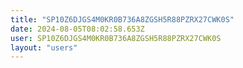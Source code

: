 ```yaml
---
title: "SP10Z6DJGS4M0KR0B736A8ZGSH5R88PZRX27CWK0S"
date: 2024-08-05T08:02:58.653Z
user: SP10Z6DJGS4M0KR0B736A8ZGSH5R88PZRX27CWK0S
layout: "users"
---
```

    